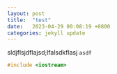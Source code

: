 ```yaml
---
layout: post
title:  "test"
date:   2023-04-29 00:08:19 +0800
categories: jekyll update
---
```

sldjflsjdflajsd;lfalsdkflasj `asdf`

```c++
#include <iostream>
```